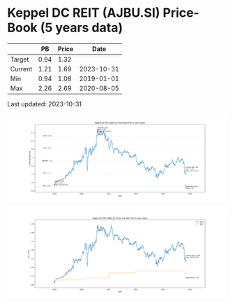 # Keppel DC REIT (AJBU.SI) Price-Book (5 years data)

|     | PB   | Price | Date       |
|-----|------|-------|------------|
| Target | 0.94 | 1.32  |  |
| Current | 1.21 | 1.69  | 2023-10-31 |
| Min | 0.94 | 1.08  | 2019-01-01 |
| Max | 2.26 | 2.69  | 2020-08-05 |

Last updated: 2023-10-31

![Plot of Price-Book ratio for Keppel DC REIT (AJBU.SI)](AJBU_pb_5.png)

![Plot of Price with NAV for Keppel DC REIT (AJBU.SI)](AJBU_price_nav_5.png)
